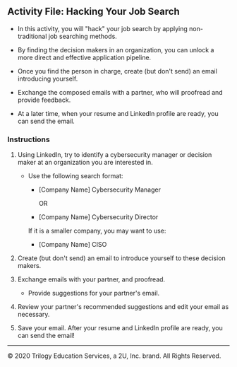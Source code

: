 ## Activity File: Hacking Your Job Search

- In this activity, you will "hack" your job search by applying non-traditional job searching methods.

- By finding the decision makers in an organization, you can unlock a more direct and effective application pipeline.   

- Once you find the person in charge, create (but don't send) an email introducing yourself. 

- Exchange the composed emails with a partner, who will proofread and provide feedback. 

- At a later time, when your resume and LinkedIn profile are ready, you can send the email. 

### Instructions

1. Using LinkedIn, try to identify a cybersecurity manager or decision maker at an organization you are interested in.

    - Use the following search format:
      - [Company Name] Cybersecurity Manager
        
         OR
      - [Company Name] Cybersecurity Director

       If it is a smaller company, you may want to use:
      -  [Company Name] CISO    

2. Create (but don't send) an email to introduce yourself to these decision makers.

3. Exchange emails with your partner, and proofread.
   - Provide suggestions for your partner's email.

4. Review your partner's recommended suggestions and edit your email as necessary.  

5. Save your email. After your resume and LinkedIn profile are ready, you can send the email!  

---
© 2020 Trilogy Education Services, a 2U, Inc. brand. All Rights Reserved.
